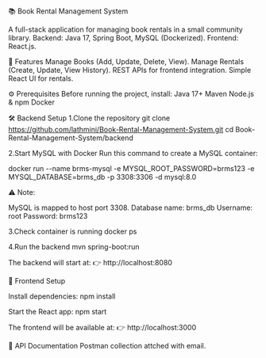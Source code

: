 📚 Book Rental Management System

A full-stack application for managing book rentals in a small community library.
Backend: Java 17, Spring Boot, MySQL (Dockerized).
Frontend: React.js.


🚀 Features
Manage Books (Add, Update, Delete, View).
Manage Rentals (Create, Update, View History).
REST APIs for frontend integration.
Simple React UI for rentals.


⚙️ Prerequisites
Before running the project, install:
Java 17+
Maven
Node.js & npm
Docker


🛠️ Backend Setup
1.Clone the repository
git clone https://github.com/lathmini/Book-Rental-Management-System.git cd Book-Rental-Management-System/backend

2.Start MySQL with Docker Run this command to create a MySQL container:

docker run --name brms-mysql
-e MYSQL_ROOT_PASSWORD=brms123
-e MYSQL_DATABASE=brms_db
-p 3308:3306
-d mysql:8.0

⚠️ Note:

MySQL is mapped to host port 3308.
Database name: brms_db
Username: root
Password: brms123

3.Check container is running
docker ps

4.Run the backend
mvn spring-boot:run

The backend will start at: 👉 http://localhost:8080

🎨 Frontend Setup

Install dependencies:
npm install

Start the React app:
npm start

The frontend will be available at: 👉 http://localhost:3000

📌 API Documentation
Postman collection attched with email.
